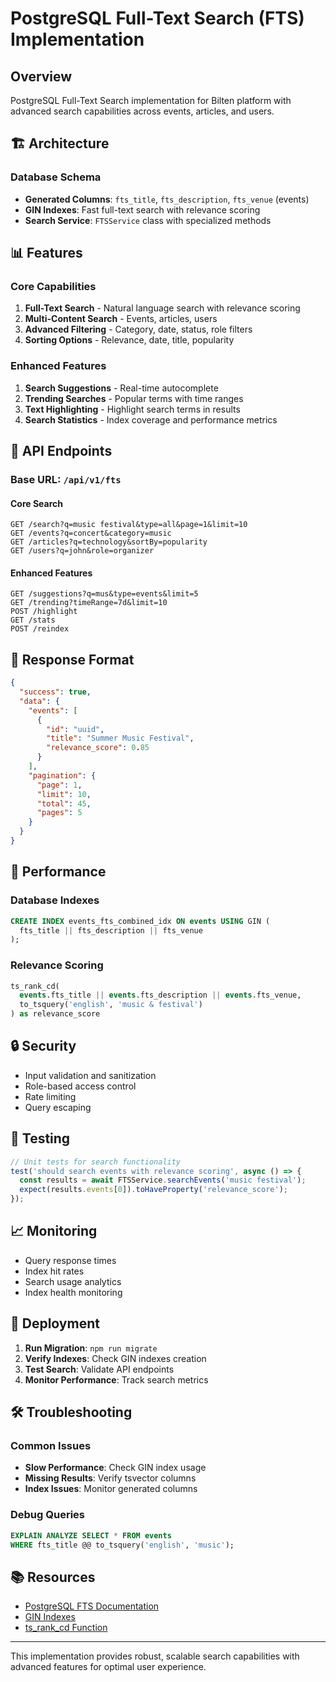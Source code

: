 # PostgreSQL Full-Text Search (FTS) Implementation

## Overview

PostgreSQL Full-Text Search implementation for Bilten platform with advanced search capabilities across events, articles, and users.

## 🏗️ Architecture

### Database Schema
- **Generated Columns**: `fts_title`, `fts_description`, `fts_venue` (events)
- **GIN Indexes**: Fast full-text search with relevance scoring
- **Search Service**: `FTSService` class with specialized methods

## 📊 Features

### Core Capabilities
1. **Full-Text Search** - Natural language search with relevance scoring
2. **Multi-Content Search** - Events, articles, users
3. **Advanced Filtering** - Category, date, status, role filters
4. **Sorting Options** - Relevance, date, title, popularity

### Enhanced Features
1. **Search Suggestions** - Real-time autocomplete
2. **Trending Searches** - Popular terms with time ranges
3. **Text Highlighting** - Highlight search terms in results
4. **Search Statistics** - Index coverage and performance metrics

## 🔧 API Endpoints

### Base URL: `/api/v1/fts`

#### Core Search
```http
GET /search?q=music festival&type=all&page=1&limit=10
GET /events?q=concert&category=music
GET /articles?q=technology&sortBy=popularity
GET /users?q=john&role=organizer
```

#### Enhanced Features
```http
GET /suggestions?q=mus&type=events&limit=5
GET /trending?timeRange=7d&limit=10
POST /highlight
GET /stats
POST /reindex
```

## 📝 Response Format

```json
{
  "success": true,
  "data": {
    "events": [
      {
        "id": "uuid",
        "title": "Summer Music Festival",
        "relevance_score": 0.85
      }
    ],
    "pagination": {
      "page": 1,
      "limit": 10,
      "total": 45,
      "pages": 5
    }
  }
}
```

## 🚀 Performance

### Database Indexes
```sql
CREATE INDEX events_fts_combined_idx ON events USING GIN (
  fts_title || fts_description || fts_venue
);
```

### Relevance Scoring
```sql
ts_rank_cd(
  events.fts_title || events.fts_description || events.fts_venue,
  to_tsquery('english', 'music & festival')
) as relevance_score
```

## 🔒 Security

- Input validation and sanitization
- Role-based access control
- Rate limiting
- Query escaping

## 🧪 Testing

```javascript
// Unit tests for search functionality
test('should search events with relevance scoring', async () => {
  const results = await FTSService.searchEvents('music festival');
  expect(results.events[0]).toHaveProperty('relevance_score');
});
```

## 📈 Monitoring

- Query response times
- Index hit rates
- Search usage analytics
- Index health monitoring

## 🔄 Deployment

1. **Run Migration**: `npm run migrate`
2. **Verify Indexes**: Check GIN indexes creation
3. **Test Search**: Validate API endpoints
4. **Monitor Performance**: Track search metrics

## 🛠️ Troubleshooting

### Common Issues
- **Slow Performance**: Check GIN index usage
- **Missing Results**: Verify tsvector columns
- **Index Issues**: Monitor generated columns

### Debug Queries
```sql
EXPLAIN ANALYZE SELECT * FROM events 
WHERE fts_title @@ to_tsquery('english', 'music');
```

## 📚 Resources

- [PostgreSQL FTS Documentation](https://www.postgresql.org/docs/current/textsearch.html)
- [GIN Indexes](https://www.postgresql.org/docs/current/gin.html)
- [ts_rank_cd Function](https://www.postgresql.org/docs/current/textsearch-controls.html)

---

This implementation provides robust, scalable search capabilities with advanced features for optimal user experience.
